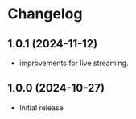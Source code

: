 # Changelog

## 1.0.1 (2024-11-12)

* improvements for live streaming.

## 1.0.0 (2024-10-27)

* Initial release
